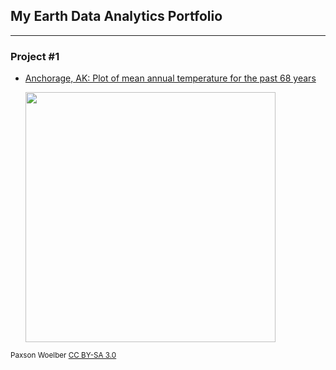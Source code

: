 ## My Earth Data Analytics Portfolio
---------------------------------------------
### Project #1
* [Anchorage, AK:  Plot of mean annual temperature for the past 68 years](https://misterskye.github.io/notebooks/ncei_temp_anchorage.html)
  
     <img src="https://upload.wikimedia.org/wikipedia/commons/8/81/Anchorage%2C_Alaska.JPG" width=400>
<sup>Paxson Woelber [CC BY-SA 3.0](https://en.m.wikipedia.org/wiki/File:Anchorage,_Alaska.JPG)</sup>








